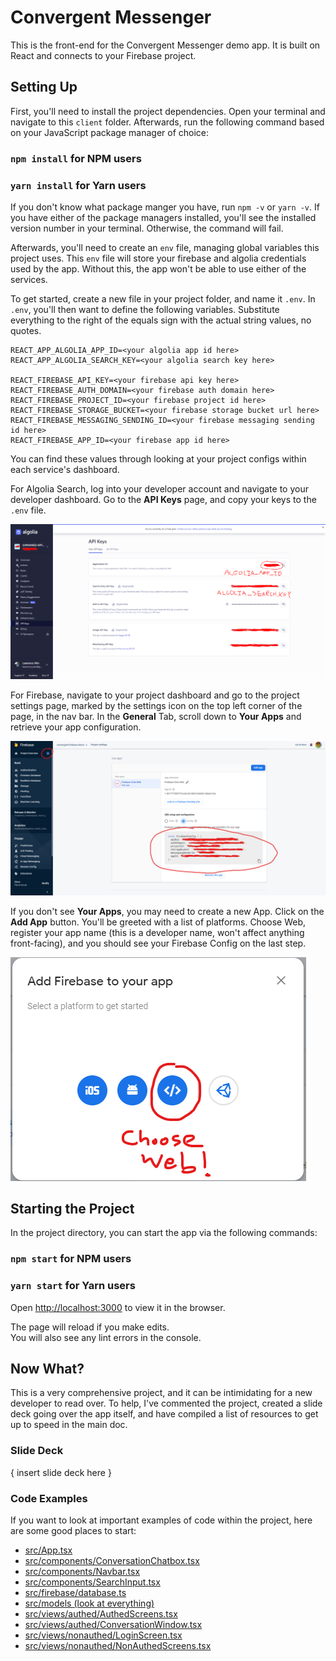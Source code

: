 # Convergent Messenger

This is the front-end for the Convergent Messenger demo app. It is built on React and connects to your Firebase project.

## Setting Up

First, you'll need to install the project dependencies. Open your terminal and navigate to this `client` folder. Afterwards, run the following command based on your JavaScript package manager of choice:

### `npm install` for NPM users
### `yarn install` for Yarn users

If you don't know what package manger you have, run `npm -v` or `yarn -v`. If you have either of the package managers installed, you'll see the installed version number in your terminal. Otherwise, the command will fail.

Afterwards, you'll need to create an `env` file, managing global variables this project uses. This `env` file will store your firebase and algolia credentials used by the app. Without this, the app won't be able to use either of the services.

To get started, create a new file in your project folder, and name it `.env`. In `.env`, you'll then want to define the following variables. Substitute everything to the right of the equals sign with the actual string values, no quotes.

```
REACT_APP_ALGOLIA_APP_ID=<your algolia app id here>
REACT_APP_ALGOLIA_SEARCH_KEY=<your algolia search key here>

REACT_FIREBASE_API_KEY=<your firebase api key here>
REACT_FIREBASE_AUTH_DOMAIN=<your firebase auth domain here>
REACT_FIREBASE_PROJECT_ID=<your firebase project id here>
REACT_FIREBASE_STORAGE_BUCKET=<your firebase storage bucket url here>
REACT_FIREBASE_MESSAGING_SENDING_ID=<your firebase messaging sending id here>
REACT_FIREBASE_APP_ID=<your firebase app id here>
```

You can find these values through looking at your project configs within each service's dashboard.

For Algolia Search, log into your developer account and navigate to your developer dashboard. Go to the **API Keys** page, and copy your keys to the `.env` file.

![Algolia API Keys Page](../docs/client/algolia.png?raw=true)

For Firebase, navigate to your project dashboard and go to the project settings page, marked by the settings icon on the top left corner of the page, in the nav bar. In the **General** Tab, scroll down to **Your Apps** and retrieve your app configuration.

![Firebase App Config Page](../docs/client/firebase.png?raw=true)

If you don't see **Your Apps**, you may need to create a new App. Click on the **Add App** button. You'll be greeted with a list of platforms. Choose Web, register your app name (this is a developer name, won't affect anything front-facing), and you should see your Firebase Config on the last step. 

![Firebase App Platform Modal](../docs/client/create_app_firebase_modal.png?raw=true)

## Starting the Project

In the project directory, you can start the app via the following commands:

### `npm start` for NPM users
### `yarn start` for Yarn users

Open [http://localhost:3000](http://localhost:3000) to view it in the browser.

The page will reload if you make edits.\
You will also see any lint errors in the console.

## Now What?

This is a very comprehensive project, and it can be intimidating for a new developer to read over. To help, I've commented the project, created a slide deck going over the app itself, and have compiled a list of resources to get up to speed in the main doc.

### Slide Deck

{ insert slide deck here }

### Code Examples

If you want to look at important examples of code within the project, here are some good places to start:

- [src/App.tsx](src/App.tsx)
- [src/components/ConversationChatbox.tsx](src/components/ConversationChatbox.tsx)
- [src/components/Navbar.tsx](src/components/Navbar.tsx)
- [src/components/SearchInput.tsx](src/components/SearchInput.tsx)
- [src/firebase/database.ts](src/firebase/database.ts)
- [src/models (look at everything)](src/models)
- [src/views/authed/AuthedScreens.tsx](src/views/authed/AuthedScreens.tsx)
- [src/views/authed/ConversationWindow.tsx](src/views/authed/ConversationWindow.tsx)
- [src/views/nonauthed/LoginScreen.tsx](src/views/nonauthed/LoginScreen.tsx)
- [src/views/nonauthed/NonAuthedScreens.tsx](src/views/nonauthed/NonAuthedScreens.tsx)